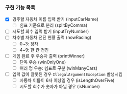 ### 구현 기능 목록
- [x] 경주할 자동차 이름 입력 받기 (inputCarName)
  - [ ] 쉼표 기준으로 분리 (splitByComma)
- [ ] 시도할 회수 입력 받기 (inputTryNumber)
- [ ] 차수별 자동차 전진 현황 출력 (nowRacing)
  - [ ] 0~3: 정차
  - [ ] 4~9: 한 칸 전진
- [ ] 게임 완료 후 우승자 출력 (printWinner)
  - [ ] 단독 우승 (winOnlyOne)
  - [ ] 여러 명 우승: 쉼표로 구분 (winManyCars)
- [ ] 입력 값이 잘못된 경우 `IllegalArgumentException` 발생시킴
  - [ ] 자동차 이름이 6자 이상일 경우 (isLengthOverFive)
  - [ ] 시도할 회수가 숫자가 아닐 경우 (isNumber)